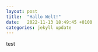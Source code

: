 ```yaml
---
layout: post
title:  "Hallo Welt!"
date:   2022-11-13 18:49:45 +0100
categories: jekyll update
---
```

test
